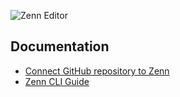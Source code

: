 ![Zenn Editor](https://user-images.githubusercontent.com/34590683/91540859-60e06780-e956-11ea-9762-0acac2b7c4c5.png)

## Documentation
- [Connect GitHub repository to Zenn](https://zenn.dev/zenn/articles/connect-to-github)
- [Zenn CLI Guide](https://zenn.dev/zenn/articles/zenn-cli-guide)